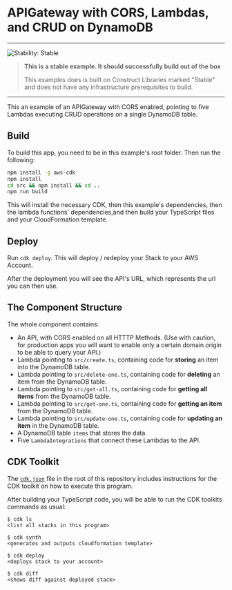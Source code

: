 # APIGateway with CORS, Lambdas, and CRUD on DynamoDB
<!--BEGIN STABILITY BANNER-->
---

![Stability: Stable](https://img.shields.io/badge/stability-Stable-success.svg?style=for-the-badge)

> **This is a stable example. It should successfully build out of the box**
>
> This examples does is built on Construct Libraries marked "Stable" and does not have any infrastructure prerequisites to build.

---
<!--END STABILITY BANNER-->

This an example of an APIGateway with CORS enabled, pointing to five Lambdas executing CRUD operations on a single DynamoDB table.

## Build

To build this app, you need to be in this example's root folder. Then run the following:

```bash
npm install -g aws-cdk
npm install
cd src && npm install && cd ..
npm run build
```

This will install the necessary CDK, then this example's dependencies, then the lambda functions' dependencies,and then build your TypeScript files and your CloudFormation template.

## Deploy

Run `cdk deploy`. This will deploy / redeploy your Stack to your AWS Account.

After the deployment you will see the API's URL, which represents the url you can then use.

## The Component Structure

The whole component contains:

- An API, with CORS enabled on all HTTTP Methods. (Use with caution, for production apps you will want to enable only a certain domain origin to be able to query your API.)
- Lambda pointing to `src/create.ts`, containing code for __storing__ an item  into the DynamoDB table.
- Lambda pointing to `src/delete-one.ts`, containing code for __deleting__ an item from the DynamoDB table.
- Lambda pointing to `src/get-all.ts`, containing code for __getting all items__ from the DynamoDB table.
- Lambda pointing to `src/get-one.ts`, containing code for __getting an item__ from the DynamoDB table.
- Lambda pointing to `src/update-one.ts`, containing code for __updating an item__ in the DynamoDB table.
- A DynamoDB table `items` that stores the data.
- Five `LambdaIntegrations` that connect these Lambdas to the API.

## CDK Toolkit

The [`cdk.json`](./cdk.json) file in the root of this repository includes
instructions for the CDK toolkit on how to execute this program.

After building your TypeScript code, you will be able to run the CDK toolkits commands as usual:

    $ cdk ls
    <list all stacks in this program>

    $ cdk synth
    <generates and outputs cloudformation template>

    $ cdk deploy
    <deploys stack to your account>

    $ cdk diff
    <shows diff against deployed stack>
